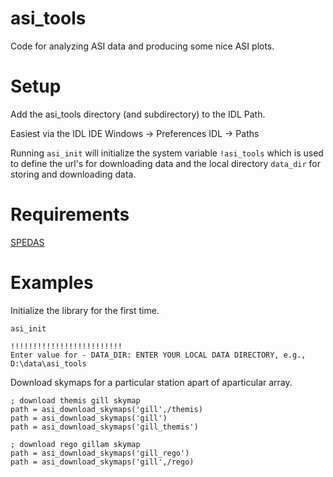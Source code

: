 # asi_tools
Code for analyzing ASI data and producing some nice ASI plots. 

# Setup

Add the asi_tools directory (and subdirectory) to the IDL Path.

Easiest via the IDL IDE 
Windows -> Preferences
IDL -> Paths

Running ```asi_init``` will initialize the system variable ```!asi_tools``` which is used to define the url's for downloading data and the local directory ```data_dir``` for storing and downloading data.

# Requirements 

[SPEDAS](https://spedas.org/blog/)

# Examples

Initialize the library for the first time.

```
asi_init

!!!!!!!!!!!!!!!!!!!!!!!!!
Enter value for - DATA_DIR: ENTER YOUR LOCAL DATA DIRECTORY, e.g., D:\data\asi_tools

```

Download skymaps for a particular station apart of aparticular array. 

```idl
; download themis gill skymap
path = asi_download_skymaps('gill',/themis)
path = asi_download_skymaps('gill')
path = asi_download_skymaps('gill_themis')

; download rego gillam skymap
path = asi_download_skymaps('gill_rego')
path = asi_download_skymaps('gill',/rego)
```